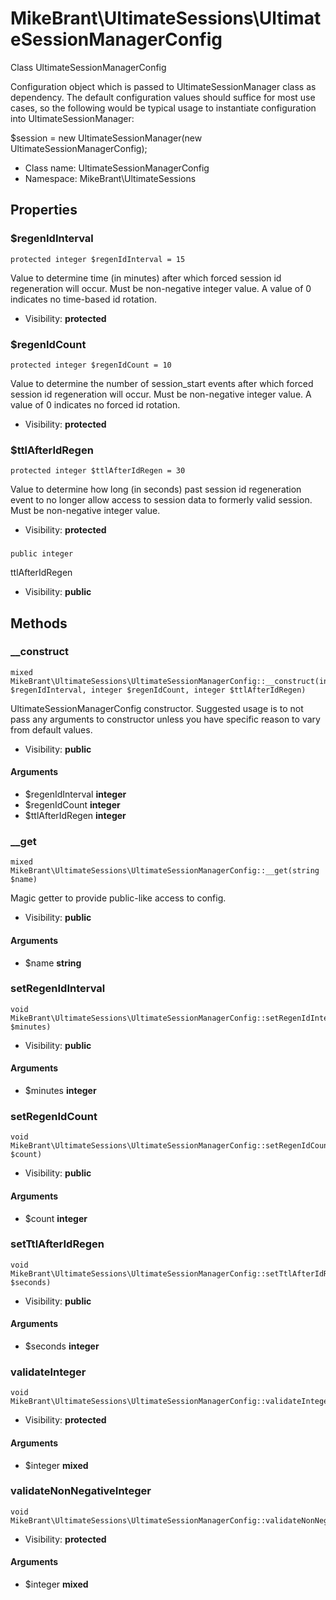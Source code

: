 MikeBrant\UltimateSessions\UltimateSessionManagerConfig
===============

Class UltimateSessionManagerConfig

Configuration object which is passed to UltimateSessionManager class as
dependency.  The default configuration values should suffice for most use
cases, so the following would be typical usage to instantiate configuration
into UltimateSessionManager:

$session = new UltimateSessionManager(new UltimateSessionManagerConfig);


* Class name: UltimateSessionManagerConfig
* Namespace: MikeBrant\UltimateSessions





Properties
----------


### $regenIdInterval

    protected integer $regenIdInterval = 15

Value to determine time (in minutes) after which forced session
id regeneration will occur. Must be non-negative integer value. A
value of 0 indicates no time-based id rotation.



* Visibility: **protected**


### $regenIdCount

    protected integer $regenIdCount = 10

Value to determine the number of session_start events after which
forced session id regeneration will occur. Must be non-negative
integer value. A value of 0 indicates no forced id rotation.



* Visibility: **protected**


### $ttlAfterIdRegen

    protected integer $ttlAfterIdRegen = 30

Value to determine how long (in seconds) past session
id regeneration event to no longer allow access to session data to
formerly valid session. Must be non-negative integer value.



* Visibility: **protected**


### 

    public integer 

ttlAfterIdRegen



* Visibility: **public**


Methods
-------


### __construct

    mixed MikeBrant\UltimateSessions\UltimateSessionManagerConfig::__construct(integer $regenIdInterval, integer $regenIdCount, integer $ttlAfterIdRegen)

UltimateSessionManagerConfig constructor. Suggested usage is to not
pass any arguments to constructor unless you have specific reason to
vary from default values.



* Visibility: **public**


#### Arguments
* $regenIdInterval **integer**
* $regenIdCount **integer**
* $ttlAfterIdRegen **integer**



### __get

    mixed MikeBrant\UltimateSessions\UltimateSessionManagerConfig::__get(string $name)

Magic getter to provide public-like access to config.



* Visibility: **public**


#### Arguments
* $name **string**



### setRegenIdInterval

    void MikeBrant\UltimateSessions\UltimateSessionManagerConfig::setRegenIdInterval(integer $minutes)





* Visibility: **public**


#### Arguments
* $minutes **integer**



### setRegenIdCount

    void MikeBrant\UltimateSessions\UltimateSessionManagerConfig::setRegenIdCount(integer $count)





* Visibility: **public**


#### Arguments
* $count **integer**



### setTtlAfterIdRegen

    void MikeBrant\UltimateSessions\UltimateSessionManagerConfig::setTtlAfterIdRegen(integer $seconds)





* Visibility: **public**


#### Arguments
* $seconds **integer**



### validateInteger

    void MikeBrant\UltimateSessions\UltimateSessionManagerConfig::validateInteger($integer)





* Visibility: **protected**


#### Arguments
* $integer **mixed**



### validateNonNegativeInteger

    void MikeBrant\UltimateSessions\UltimateSessionManagerConfig::validateNonNegativeInteger($integer)





* Visibility: **protected**


#### Arguments
* $integer **mixed**


